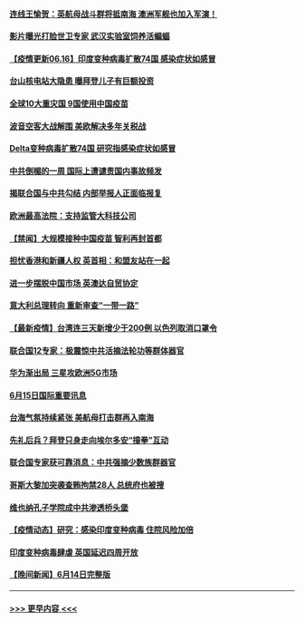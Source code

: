 #### [连线王愉贺：英航母战斗群将抵南海 澳洲军舰也加入军演！](../pages/prog202/a103142690.md?t=06161002) 
#### [影片曝光打脸世卫专家 武汉实验室饲养活蝙蝠](../pages/prog202/a103142633.md?t=06161002) 
#### [【疫情更新06.16】印度变种病毒扩散74国 感染症状如感冒](../pages/prog202/a103133785.md?t=06161002) 
#### [台山核电站大隐患 曝拜登儿子有巨额投资](../pages/prog202/a103143528.md?t=06161002) 
#### [全球10大重灾国 9国使用中国疫苗](../pages/prog202/a103143524.md?t=06161002) 
#### [波音空客大战解围 美欧解决多年关税战](../pages/prog202/a103143510.md?t=06161002) 
#### [Delta变种病毒扩散74国 研究指感染症状如感冒](../pages/prog202/a103143404.md?t=06161002) 
#### [中共倒楣的一周 国际上遭谴责国内事故频发](../pages/prog202/a103143426.md?t=06161002) 
#### [揭联合国与中共勾结 内部举报人正面临报复](../pages/prog202/a103143169.md?t=06161002) 
#### [欧洲最高法院：支持监管大科技公司](../pages/prog202/a103143302.md?t=06161002) 
#### [【禁闻】大规模接种中国疫苗 智利再封首都](../pages/prog202/a103143271.md?t=06161002) 
#### [担忧香港和新疆人权 英首相：和盟友站在一起](../pages/prog202/a103143262.md?t=06161002) 
#### [进一步摆脱中国市场 英澳达自贸协定](../pages/prog202/a103143256.md?t=06161002) 
#### [意大利总理转向 重新审查“一带一路”](../pages/prog202/a103143253.md?t=06161002) 
#### [【最新疫情】台湾连三天新增少于200例 以色列取消口罩令](../pages/prog202/a103143250.md?t=06161002) 
#### [联合国12专家：极震惊中共活摘法轮功等群体器官](../pages/prog202/a103143243.md?t=06161002) 
#### [华为渐出局  三星攻欧洲5G市场](../pages/prog202/a103143205.md?t=06161002) 
#### [6月15日国际重要讯息](../pages/prog202/a103143038.md?t=06161002) 
#### [台海气氛持续紧张 美航母打击群再入南海](../pages/prog202/a103143017.md?t=06161002) 
#### [先礼后兵？拜登只身走向埃尔多安“撞拳”互动](../pages/prog202/a103142878.md?t=06161002) 
#### [联合国专家获可靠消息：中共强摘少数族群器官](../pages/prog202/a103142991.md?t=06161002) 
#### [哥斯大黎加突袭查贿拘禁28人 总统府也被搜](../pages/prog202/a103142945.md?t=06161002) 
#### [维也纳孔子学院成中共渗透桥头堡](../pages/prog202/a103142903.md?t=06161002) 
#### [【疫情动态】研究：感染印度变种病毒 住院风险加倍](../pages/prog202/a103142856.md?t=06161002) 
#### [印度变种病毒肆虐 英国延迟四周开放](../pages/prog202/a103142695.md?t=06161002) 
#### [【晚间新闻】6月14日完整版](../pages/prog202/a103142814.md?t=06161002) 

----
#### [ >>> 更早内容 <<< ](../indexes/prog202-earlier.md)
